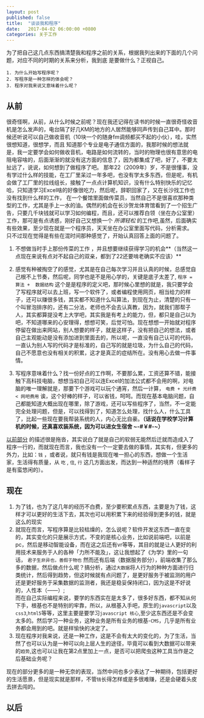 ```yaml
---
layout: post
published: false
title:  "谈谈我和程序"
date:   2017-04-02 06:00:00 +0800
categories: 关于工作
---
```


为了把自己这几点东西搞清楚我和程序之前的关系，根据我列出来的下面的几个问题，对应不同的时期的关系来分析，我到底
是要做什么？正视自己。
```
1. 为什么开始写程序呢？
2. 写程序是一种怎样的体会呢？
3. 程序对我来说又意味着什么呢？
```  
## 从前

很奇怪啊，从前，从什么时候之前呢？现在我还记得在读书的时候一直很奇怪收音机是怎么发声的，电台隔了好几KM的地方的人居然能够同声传到自己耳中。那时候还听说可以自己做收音机（10块一个的随身fm调频都买不起的小伙），哇，实然很想知道，很想学，而且 知道那个专业是电子通信方面的，我那时候的想法就是，我一定要学会如何做收音机，电路是如何流转的，当时的物理也很有意思的电阻电容啥的，后面渐渐的就没有这方面的信息了，因为都集成了吧，好了，不要太扯远了，说说，如何想到了做程序了吧。  那年22（2009年）岁，不是很懂事，没有学过什么样的技能，在工厂里呆过一年多吧，也没有学太多东西，但是呢，有机会做了工厂里的拉线组长，接触了一点点计算机知识，没有什么特别快乐的记忆哈，只知道学习Excel啥的好像很吃力，然后呢，辞职回家了，又在长沙找工作也没有找到什么样的工作， 在一个餐馆里面做传菜员，当然自己不是很喜欢那种类型的工作，尤其是手上一水的油。偶然的机会在长沙贺龙体育馆看到了一个招生广告，只要几千块钱就可以学习如何编程，而且，还可以推荐白领（坐在办公室里）工作，那可是有点诱惑，刚好自己又想换一个 
*所谓轻松* 的工作吧,虽然，后面确实有些效果，至少现在就是一个程序员，天天坐在办公室里面写代码，分析需求。 只不过现在觉得是有些在混时间那种感觉了，开始认真回答上面的问题了。  

1. 不想做当时手上那份传菜的工作 ，并且想要继续获得学习的机会**（当然这一点现在来说有点对不起自己的双亲，都到了22还要啃老确实不应该）**  
2. 感觉有种被掏空了的感觉，尤其是在自己每次学习并且认真的时候，总感觉自己根不上节奏，然后呢，同学也是不是用心学的，关键是底子太差了,
`程序 = 算法 +  数据结构`
这个是是程序的定义吧，那时候心里想的就是，我只要学会了写程序就可以去上班，写一个软件了，或者编程使用网页，相当给力的样子，还可以赚很多钱，其实都不知道什么叫算法，到现在为止，清楚的只有一个叫冒泡排序的，还有二分法，老师也不会去认真教，因为，就我们那帮子人，其实都算提没考上大学吧，其实我是有考上的能力，但，都只是自己以为吧，不知道哪来的心安理得，想想可笑，后觉可怕。现在想想一开始就对程序停留在做出来网站，别人想要的样子，就是这样子，没有把自己的想法，或者自己主观能动是没有添加进到里面去的，所以呢，一直没有自己认可的代码，一直认为别人写的代码才是标准的，自己写的就是垃圾，为什么自己的代码，自己不愿意也没有相关的积累，这才是真正的症结所在。没有用心去做一件事情。  

3. 写程序意味着什么？找一份好点的工作啊，不要那么累，工资还算不错，能接触下高科技电脑，想想当初自己可以连Excel的加法公式都不会用的啊，对电脑的唯一理解就是，那要下个游戏可以玩个通宵，然后一计算，
`电费 + 光纤费 < 网吧费用`
诶，这个好棒的样子，可以省钱，呵呵。而现在基本电脑问题，自己都能知道大概出现在哪里，除了游戏，还可以写些程序了，当然，不一定能完全处理问题，但是，可以找得到了，知道怎么处理，找什么人，什么工具了，比起一些现在要我帮装系统的人，内心无比自豪。**（话说在学校学习计算机的时候，还真喜欢装系统，因为可以进女生宿舍 ~-#￥#-~）**

[以前部分](#从前) 的描述很是拖沓，其实说白了就是自己的软弱无能然后迁就而造成入了程序一行的，而就现在而言，我也没有一个一定要去做的事情，其实有，但更多的外力，比如：`钱` ，或者说，就只有钱是我现在唯一担心的东西，想做一个生活家，生活得有质量，从 `吃` , `住`, `行` 这几方面出发，而达到一种适然的境界（看样子是有蛮悠闲的）。

## 现在    

1. 为了钱，也为了这几年的经历不白费，至少要积累点东西，主要是为了钱，这样才可以更好的生活下去，其次也可以用积累下来的经验得到更多的钱，就是这么的现实  
2. 就现在而言，写程序算是比较枯燥的，怎么说呢？软件开发这东西一直在变的，其实变化的只是展示方式，不变的是核心业务，比如说前端吧，以前是pc，然后是移动智能设备，而在这之后还有vr等等，其目的就是让人更好的利用技术来服务于人的各种「力所不能及」，这让我想起了《为学》里的一句话，
`君子生非异也，善假于物也`
然而还有后端（数据服务部分），前端收集了那么多的数据，然后做点什么呢？搞分析，通过`大数据`将人行为的种种方面进行归类统计，然后得到趋势，但这时候就有点问题了，是更好服务于被监测的用户还是更好服务于采集数据的监测者，我还是稳妥保持闭口，因为这是不好说的，人性本（——）;  
而在自己实际编程来说，要学的东西实在是太多了，很多好东西，都不知从何下手，根基也不是特别的牢靠，所以，从根基入手吧，原生的`javascript`以及`css3`,`html5`等等，这里主要是要学习`javascript 核心`,至少这东西还是不会变太多的。然后学习一种业务，这种业务是所有业务的根基-`CMS`，几乎是所有业务都会用到的吧。就是样愉快的决定了。  
3. 现在程序对我来说，还是一种工作，这是不会有太大的变化的，为了生活，当然了也可以认为是一种可以向上层人生的途径，毕竟可以看到大数据可以带来的`趋势`,这也可以让我在第2点里加上一点，是否可以把爬虫这种工具当作是之后基础业务呢？  

现在的部分更多的是一种无奈的表现，当然中间也多少表达了一种期待，包括更好的生活愿景，但是现实就是那样，不管`钱`长得怎样或是多很难赚，还是会硬着头皮去拼去闯的。  
## 以后    

